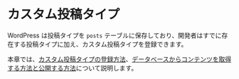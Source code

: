 <!--
# Custom Post Types
-->

# カスタム投稿タイプ

<!--
WordPress stores the Post Types in the `posts` table allowing developers to register Custom Post Types along the ones that already exist.
-->

WordPress は投稿タイプを `posts` テーブルに保存しており、開発者はすでに存在する投稿タイプに加え、カスタム投稿タイプを登録できます。

<!--
This chapter will show you how to [register Custom Post Types](https://developer.wordpress.org/plugins/post-types/registering-custom-post-types/), how to [retrieve their content from the database, and how to render them to the public](https://developer.wordpress.org/plugins/post-types/working-with-custom-post-types/).
-->

本章では、[カスタム投稿タイプの登録方法](https://developer.wordpress.org/plugins/post-types/registering-custom-post-types/)、[データベースからコンテンツを取得する方法と公開する方法](https://developer.wordpress.org/plugins/post-types/working-with-custom-post-types/)について説明します。
